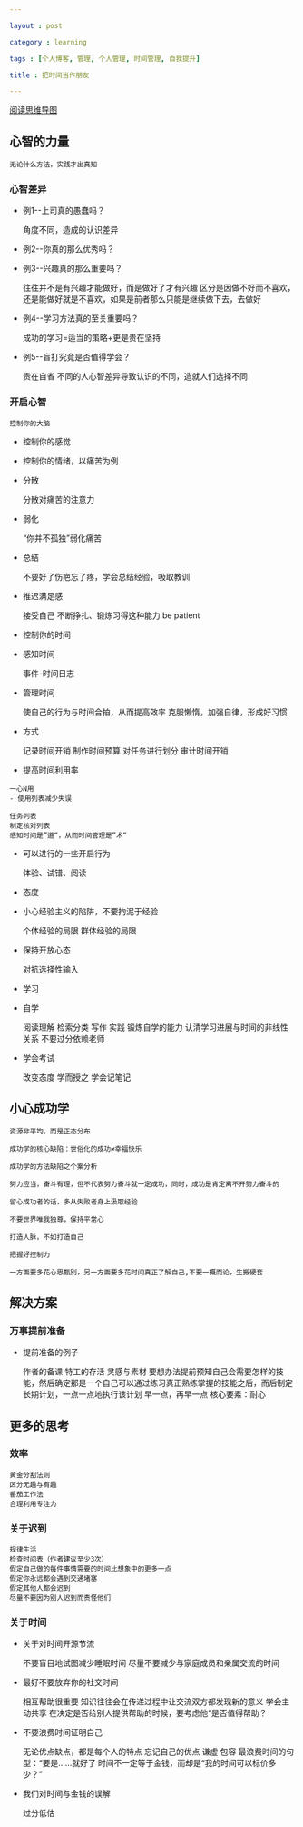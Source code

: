 ```yaml
---

layout : post

category : learning

tags : [个人博客, 管理, 个人管理, 时间管理, 自我提升]

title : 把时间当作朋友

---
```


[阅读思维导图](https://www.mindmeister.com/external/drive/do_open?file_id=0B6K98da0px63NnIxLXo0UTJRVkE)

## 心智的力量

	无论什么方法，实践才出真知


### 心智差异

- 例1--上司真的愚蠢吗？

	角度不同，造成的认识差异
	
- 例2--你真的那么优秀吗？

- 例3--兴趣真的那么重要吗？

	往往并不是有兴趣才能做好，而是做好了才有兴趣
	区分是因做不好而不喜欢，还是能做好就是不喜欢，如果是前者那么只能是继续做下去，去做好
	
- 例4--学习方法真的至关重要吗？

	成功的学习=适当的策略+更是贵在坚持
	
- 例5--盲打究竟是否值得学会？

	贵在自省
	不同的人心智差异导致认识的不同，造就人们选择不同

### 开启心智

	控制你的大脑
	
- 控制你的感觉

 - 控制你的情绪，以痛苦为例
 
  - 分散
  
	分散对痛苦的注意力
	
  - 弱化
  
	“你并不孤独”弱化痛苦
	
  - 总结
  
	不要好了伤疤忘了疼，学会总结经验，吸取教训
	
 - 推迟满足感
 
	接受自己
	不断挣扎、锻炼习得这种能力
	be patient
	
- 控制你的时间

 - 感知时间
 
	事件-时间日志
	
 - 管理时间
 
	使自己的行为与时间合拍，从而提高效率
	克服懒惰，加强自律，形成好习惯
	
  - 方式
  
	记录时间开销
	制作时间预算
	对任务进行划分
	审计时间开销
	
   - 提高时间利用率
   
	一心N用
    - 使用列表减少失误
	
	任务列表
	制定核对列表
	感知时间是”道“，从而时间管理是”术“
	
- 可以进行的一些开启行为

	体验、试错、阅读
	
 - 态度
 
  - 小心经验主义的陷阱，不要拘泥于经验
  
	个体经验的局限
	群体经验的局限
	
  - 保持开放心态
  
	对抗选择性输入
	
 - 学习
 
  - 自学
  
	阅读理解
	检索分类
	写作
	实践
	锻炼自学的能力
	认清学习进展与时间的非线性关系
	不要过分依赖老师
	
  - 学会考试
  
	改变态度
	学而授之
	学会记笔记

## 小心成功学

	资源非平均，而是正态分布

	成功学的核心缺陷：世俗化的成功≠幸福快乐

	成功学的方法缺陷之个案分析

	努力应当，奋斗有理，但不代表努力奋斗就一定成功，同时，成功是肯定离不开努力奋斗的

	留心成功者的话，多从失败者身上汲取经验

	不要世界唯我独尊，保持平常心

	打造人脉，不如打造自己

	把握好控制力

	一方面要多花心思甄别，另一方面要多花时间真正了解自己,不要一概而论，生搬硬套


## 解决方案


### 万事提前准备

- 提前准备的例子

	作者的备课
	特工的存活
	灵感与素材
	要想办法提前预知自己会需要怎样的技能，然后确定那是一个自己可以通过练习真正熟练掌握的技能之后，而后制定长期计划，一点一点地执行该计划
	早一点，再早一点
	核心要素：耐心


## 更多的思考


### 效率

	黄金分割法则
	区分无趣与有趣
	番茄工作法
	合理利用专注力

### 关于迟到

	规律生活
	检查时间表（作者建议至少3次）
	假定自己做的每件事情需要的时间比想象中的更多一点
	假定你永远都会遇到交通堵塞
	假定其他人都会迟到
	尽量不要因为别人迟到而责怪他们

### 关于时间

- 关于对时间开源节流

	不要盲目地试图减少睡眠时间
	尽量不要减少与家庭成员和亲属交流的时间
	
 - 最好不要放弃你的社交时间
 
	相互帮助很重要
	知识往往会在传递过程中让交流双方都发现新的意义
	学会主动共享
	在决定是否给别人提供帮助的时候，要考虑他“是否值得帮助？
	
- 不要浪费时间证明自己

	无论优点缺点，都是每个人的特点
	忘记自己的优点
	谦虚 包容
	最浪费时间的句型：“要是……就好了
	时间不一定等于金钱，而却是“我的时间可以标价多少？”
	
- 我们对时间与金钱的误解

	过分低估